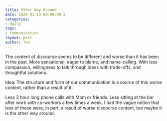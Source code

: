 ```yaml
---
title: Other Way Around
date: 2020-01-23 00:00:00 Z
categories:
- daily
tags:
- communication
layout: post
author: Ted
---
```


The content of discourse seems to be different and worse than it has been in the past.
More sensational, eager to blame, and name-calling.
With less compassion, willingness to talk through ideas with trade-offs, and thoughtful solutions.

Idea: The structure and form of our communication is a source of this worse content, rather than a result of it.

Less 3 hour long phone calls with Mom or friends.
Less sitting at the bar after work with co-workers a few times a week.
I had the vague notion that less of these were, in part, a result of worse discourse content, but maybe it is the other way around.
